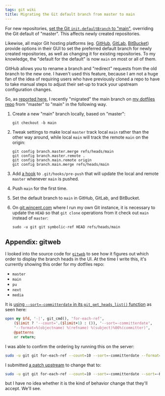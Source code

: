 ```yaml
---
tags: git wiki
title: Migrating the Git default branch from master to main
---
```


For new repositories, [set the Git `init.defaultBranch` to "main"](https://github.com/wincent/wincent/commit/8f29c77e67cdf0145461a8e2546fae3a4dca398a), overriding the Git default of "master". This affects newly created repositories.

Likewise, all major Git hosting platforms (eg. [GitHub], [GitLab](https://gitlab.com/), [BitBucket](https://bitbucket.org)) provide options in their GUI to set the preferred default branch for newly created repositories, as well as changing it for existing repositories. To my knowledge, the "default for the default" is now `main` on most or all of them.

GitHub allows you to rename a branch and "redirect" requests from the old branch to the new one. I haven't used this feature, because I am not a huge fan of the idea of requiring users who have previously cloned a repo to have to take manual steps to adjust their set-up to track your upstream configuration changes.

So, as [reported here](https://twitter.com/wincent/status/1401338775175892994), I recently "migrated" the main branch on [my dotfiles repo](https://github.com/wincent/wincent) from "master" to "main" in the following way.

1.  Create a new "main" branch locally, based on "master":

    ```
    git checkout -b main
    ```

2.  Tweak settings to make local `master` track local `main` rather than the other way around, while local `main` will track the remote `main` on the origin:

    ```
    git config branch.master.merge refs/heads/main
    git config branch.master.remote .
    git config branch.main.remote origin
    git config branch.main.merge refs/heads/main
    ```

3.  Add [a hook](https://github.com/wincent/wincent/blob/main/support/hooks/pre-push) to `.git/hooks/pre-push` that will update the local and remote `master` whenever `main` is pushed.

4.  Push `main` for the first time.

5.  Set the default branch to `main` in GitHub, GitLab, and BitBucket.

6.  On [git.wincent.com](https://git.wincent.com) where I run my own Git instance, it is necessary to update the `HEAD` so that `git clone` operations from it check out `main` instead of `master`:

    ```
    sudo -u git git symbolic-ref HEAD refs/heads/main
    ```

## Appendix: gitweb

I looked into the source code for [`gitweb`](https://git-scm.com/docs/gitweb) to see how it figures out which order to display the branch heads in the UI. At the time I write this, it's currently showing this order for my dotfiles repo:

-   `master`
-   `main`
-   `pu`
-   `next`
-   `media`

It is [using `--sort=-committerdate` in its `git_get_heads_list()` function](https://github.com/git/git/blob/c09b6306c6ca275ed9d0348a8c8014b2ff723cfb/gitweb/gitweb.perl#L3798-L3802) as seen here:

```perl
open my $fd, '-|', git_cmd(), 'for-each-ref',
    ($limit ? '--count='.($limit+1) : ()), '--sort=-committerdate',
    '--format=%(objectname) %(refname) %(subject)%00%(committer)',
    @patterns
    or return;
```

I was able to confirm the ordering by running this on the server:

```sh
sudo -u git git for-each-ref --count=10 --sort=-committerdate --format='%(objectname) %(refname) %(subject)%00%(committer)'
```

I submitted [a patch upstream](http://public-inbox.org/git/20210606085116.13739-1-greg@hurrell.net/) to change that to:

```sh
sudo -u git git for-each-ref --count=10 --sort=-committerdate --sort=-HEAD --format='%(objectname) %(refname) %(subject)%00%(committer)'
```

but I have no idea whether it is the kind of behavior change that they'll accept. We'll see.

[GitHub]: /wiki/GitHub
